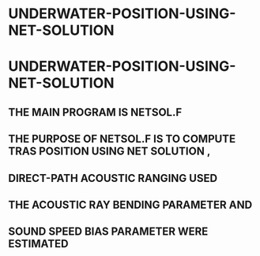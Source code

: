 # UNDERWATER-POSITION-USING-NET-SOLUTION
# UNDERWATER-POSITION-USING-NET-SOLUTION
##  THE MAIN PROGRAM IS NETSOL.F
##  THE PURPOSE OF NETSOL.F IS TO COMPUTE TRAS POSITION USING NET SOLUTION ,
##                   DIRECT-PATH ACOUSTIC RANGING USED                                                                                        
##                   THE ACOUSTIC RAY BENDING PARAMETER AND 
##                   SOUND SPEED BIAS PARAMETER WERE ESTIMATED   
